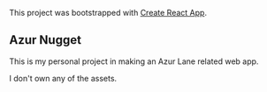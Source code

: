 This project was bootstrapped with [Create React App](https://github.com/facebook/create-react-app).

## Azur Nugget

This is my personal project in making an Azur Lane related web app.

I don't own any of the assets.